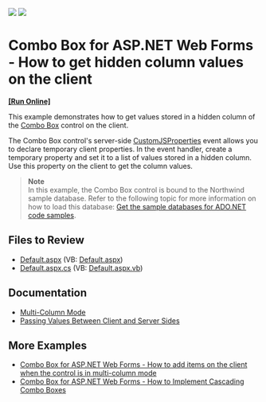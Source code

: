 <!-- default badges list -->
[![](https://img.shields.io/badge/Open_in_DevExpress_Support_Center-FF7200?style=flat-square&logo=DevExpress&logoColor=white)](https://supportcenter.devexpress.com/ticket/details/E4970)
[![](https://img.shields.io/badge/📖_How_to_use_DevExpress_Examples-e9f6fc?style=flat-square)](https://docs.devexpress.com/GeneralInformation/403183)
<!-- default badges end -->
# Combo Box for ASP.NET Web Forms - How to get hidden column values on the client
<!-- run online -->
**[[Run Online]](https://codecentral.devexpress.com/e4970/)**
<!-- run online end -->

This example demonstrates how to get values stored in a hidden column of the [Combo Box](http://docs.devexpress.devx/AspNet/11653/components/data-editors/combobox) control on the client.

The Combo Box control's server-side [CustomJSProperties](https://docs.devexpress.com/AspNet/DevExpress.Web.ASPxGridView.CustomJSProperties) event allows you to declare temporary client properties. In the event handler, create a temporary property and set it to a list of values stored in a hidden column. Use this property on the client to get the column values.

> **Note**  
> In this example, the Combo Box control is bound to the Northwind sample database. Refer to the following topic for more information on how to load this database: [Get the sample databases for ADO.NET code samples](https://learn.microsoft.com/en-us/dotnet/framework/data/adonet/sql/linq/downloading-sample-databases).

## Files to Review

* [Default.aspx](./CS/WebSite/Default.aspx) (VB: [Default.aspx](./VB/WebSite/Default.aspx))
* [Default.aspx.cs](./CS/WebSite/Default.aspx.cs) (VB: [Default.aspx.vb](./VB/WebSite/Default.aspx.vb))

## Documentation

* [Multi-Column Mode](http://docs.devexpress.devx/AspNet/DevExpress.Web.ASPxComboBox#multi-column-mode)
* [Passing Values Between Client and Server Sides](https://docs.devexpress.com/AspNet/11816/common-concepts/client-side-functionality/passing-values-between-client-and-server-sides)

## More Examples

* [Combo Box for ASP.NET Web Forms - How to add items on the client when the control is in multi-column mode](https://github.com/DevExpress-Examples/how-to-add-items-to-a-multi-column-aspxcombobox-on-the-client-side-e1332)
* [Combo Box for ASP.NET Web Forms - How to Implement Cascading Combo Boxes](https://github.com/DevExpress-Examples/asp-net-web-forms-cascading-comboboxes)
